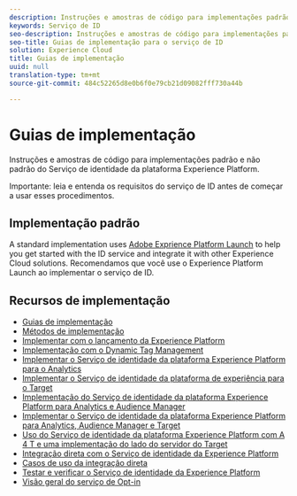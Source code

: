 ```yaml
---
description: Instruções e amostras de código para implementações padrão e não padrão do Serviço de identidade da plataforma Experience Platform.
keywords: Serviço de ID
seo-description: Instruções e amostras de código para implementações padrão e não padrão do Serviço de identidade da plataforma Experience Platform.
seo-title: Guias de implementação para o serviço de ID
solution: Experience Cloud
title: Guias de implementação
uuid: null
translation-type: tm+mt
source-git-commit: 484c52265d8e0b6f0e79cb21d09082fff730a44b

---
```



# Guias de implementação

Instruções e amostras de código para implementações padrão e não padrão do Serviço de identidade da plataforma Experience Platform.

Importante: leia e entenda os requisitos do serviço de ID antes de começar a usar esses procedimentos.

## Implementação padrão

A standard implementation uses [Adobe Exprience Platform Launch](https://docs.adobelaunch.com/) to help you get started with the ID service and integrate it with other Experience Cloud solutions. Recomendamos que você use o Experience Platform Launch ao implementar o serviço de ID.

## Recursos de implementação

* [Guias de implementação](implementation-guides.md)
* [Métodos de implementação](implementation-methods.md)
* [Implementar com o lançamento da Experience Platform](ecid-implement-with-launch.md)
* [Implementação com o Dynamic Tag Management](standard.md)
* [Implementar o Serviço de identidade da plataforma Experience Platform para o Analytics](setup-analytics.md)
* [Implementar o Serviço de identidade da plataforma de experiência para o Target](setup-target.md)
* [Implementação do Serviço de identidade da plataforma Experience Platform para Analytics e Audience Manager](setup-aam-analytics.md)
* [Implementar o Serviço de identidade da plataforma Experience Platform para Analytics, Audience Manager e Target](setup-aam-analytics-target.md)
* [Uso do Serviço de identidade da plataforma Experience Platform com A 4 T e uma implementação do lado do servidor do Target](ecid-a4t-target.md)
* [Integração direta com o Serviço de identidade da Experience Platform](direct-integration.md)
* [Casos de uso da integração direta](direct-integration-examples.md)
* [Testar e verificar o Serviço de identidade da Experience Platform](test-verify.md)
* [Visão geral do serviço de Opt-in](opt-in-service/optin-overview.md)
